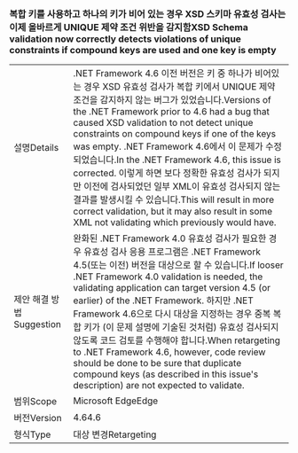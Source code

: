 ### <a name="xsd-schema-validation-now-correctly-detects-violations-of-unique-constraints-if-compound-keys-are-used-and-one-key-is-empty"></a><span data-ttu-id="2f510-101">복합 키를 사용하고 하나의 키가 비어 있는 경우 XSD 스키마 유효성 검사는 이제 올바르게 UNIQUE 제약 조건 위반을 감지함</span><span class="sxs-lookup"><span data-stu-id="2f510-101">XSD Schema validation now correctly detects violations of unique constraints if compound keys are used and one key is empty</span></span>

|   |   |
|---|---|
|<span data-ttu-id="2f510-102">설명</span><span class="sxs-lookup"><span data-stu-id="2f510-102">Details</span></span>|<span data-ttu-id="2f510-103">.NET Framework 4.6 이전 버전은 키 중 하나가 비어있는 경우 XSD 유효성 검사가 복합 키에서 UNIQUE 제약 조건을 감지하지 않는 버그가 있었습니다.</span><span class="sxs-lookup"><span data-stu-id="2f510-103">Versions of the .NET Framework prior to 4.6 had a bug that caused XSD validation to not detect unique constraints on compound keys if one of the keys was empty.</span></span> <span data-ttu-id="2f510-104">.NET Framework 4.6에서 이 문제가 수정되었습니다.</span><span class="sxs-lookup"><span data-stu-id="2f510-104">In the .NET Framework 4.6, this issue is corrected.</span></span> <span data-ttu-id="2f510-105">이렇게 하면 보다 정확한 유효성 검사가 되지만 이전에 검사되었던 일부 XML이 유효성 검사되지 않는 결과를 발생시킬 수 있습니다.</span><span class="sxs-lookup"><span data-stu-id="2f510-105">This will result in more correct validation, but it may also result in some XML not validating which previously would have.</span></span>|
|<span data-ttu-id="2f510-106">제안 해결 방법</span><span class="sxs-lookup"><span data-stu-id="2f510-106">Suggestion</span></span>|<span data-ttu-id="2f510-107">완화된 .NET Framework 4.0 유효성 검사가 필요한 경우 유효성 검사 응용 프로그램은 .NET Framework 4.5(또는 이전) 버전을 대상으로 할 수 있습니다.</span><span class="sxs-lookup"><span data-stu-id="2f510-107">If looser .NET Framework 4.0 validation is needed, the validating application can target version 4.5 (or earlier) of the .NET Framework.</span></span> <span data-ttu-id="2f510-108">하지만 .NET Framework 4.6으로 다시 대상을 지정하는 경우 중복 복합 키가 (이 문제 설명에 기술된 것처럼) 유효성 검사되지 않도록 코드 검토를 수행해야 합니다.</span><span class="sxs-lookup"><span data-stu-id="2f510-108">When retargeting to .NET Framework 4.6, however, code review should be done to be sure that duplicate compound keys (as described in this issue's description) are not expected to validate.</span></span>|
|<span data-ttu-id="2f510-109">범위</span><span class="sxs-lookup"><span data-stu-id="2f510-109">Scope</span></span>|<span data-ttu-id="2f510-110">Microsoft Edge</span><span class="sxs-lookup"><span data-stu-id="2f510-110">Edge</span></span>|
|<span data-ttu-id="2f510-111">버전</span><span class="sxs-lookup"><span data-stu-id="2f510-111">Version</span></span>|<span data-ttu-id="2f510-112">4.6</span><span class="sxs-lookup"><span data-stu-id="2f510-112">4.6</span></span>|
|<span data-ttu-id="2f510-113">형식</span><span class="sxs-lookup"><span data-stu-id="2f510-113">Type</span></span>|<span data-ttu-id="2f510-114">대상 변경</span><span class="sxs-lookup"><span data-stu-id="2f510-114">Retargeting</span></span>|

